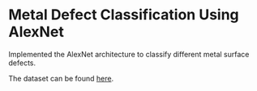 # Metal Defect Classification Using AlexNet

Implemented the AlexNet architecture to classify different metal surface defects.

The dataset can be found [here](https://www.kaggle.com/datasets/fantacher/neu-metal-surface-defects-data).
